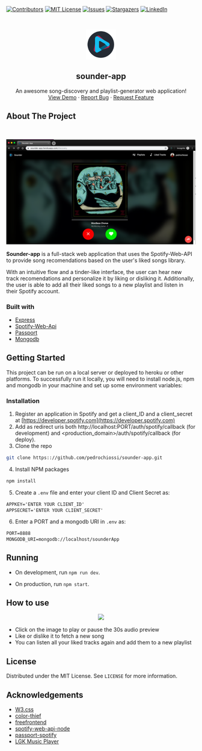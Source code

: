 [![Contributors][contributors-shield]][contributors-url]
[![MIT License][license-shield]][license-url]
[![Issues][issues-shield]][issues-url]
[![Stargazers][stars-shield]][stars-url]
[![LinkedIn][linkedin-shield]][linkedin-url]





<br />
<p align="center">
  <a href="https://sounder-app.herokuapp.com">
    <img src="/public/images/sounder_app_logo.png" alt="Logo" width="80" height="80">
  </a>
  <h2 align="center">sounder-app</h2>
  
  <p align="center">
   An awesome song-discovery and playlist-generator web application!
   <br />
    <a href="https://sounder-app.herokuapp.com">View Demo</a>
    ·
    <a href="https://github.com/pedrochiossi/sounder-app/issues">Report Bug</a>
    ·
    <a href="https://github.com/pedrochiossi/sounder-app/issues">Request Feature</a>
  </p>
</p>

## About The Project
<br />

[![Product Name Screen Shot][product-screenshot]](https://sounder-app.herokuapp.com)

**Sounder-app** is a full-stack web application that uses the Spotify-Web-API to provide song recomendations based on the user's liked songs library. 

With an intuitive flow and a tinder-like interface, the user can hear new track recomendations and personalize it by liking or disliking it. Additionally, the user is able to add all their liked songs to a new playlist and listen in their Spotify account.

### Built with

* [Express](https://expressjs.com)
* [Spotify-Web-Api](https://developer.spotify.com/documentation/web-api/)
* [Passport](http://www.passportjs.org)
* [Mongodb](https://www.mongodb.com)

<!-- GETTING STARTED -->
## Getting Started
This project can be run on a local server or deployed to heroku or other platforms. To successfully run it locally, you will need to install node.js, npm  and mongodb in your machine and set up some environment variables:

### Installation

1. Register an application in Spotify and get a client_ID and a client_secret at [https://developer.spotify.com](https://developer.spotify.com)
2. Add as redirect uris both http://localhost:PORT/auth/spotify/callback (for development) and <production_domain>/auth/spotify/callback (for deploy).
3. Clone the repo
```sh
git clone https:://github.com/pedrochiossi/sounder-app.git
```
4. Install NPM packages
```sh
npm install
```
5. Create a `.env` file and enter your client ID and Client Secret as:
```
APPKEY='ENTER YOUR CLIENT_ID'
APPSECRET='ENTER YOUR CLIENT_SECRET'
```
6. Enter a PORT and a mongodb URI in `.env` as:
```
PORT=8888
MONGODB_URI=mongodb://localhost/sounderApp
```
## Running

* On development, run `npm run dev`.

* On production, run `npm start`.

<!-- USAGE EXAMPLES -->
## How to use

<p align="center">
  <img src="/public/images/sounder_demo.gif">
</p>

* Click on the image to play or pause the 30s audio preview
* Like or dislike it to fetch a new song
* You can listen all your liked tracks again and add them to a new playlist

<!-- LICENSE -->
## License

Distributed under the MIT License. See `LICENSE` for more information.

<!-- ACKNOWLEDGEMENTS -->
## Acknowledgements
* [W3.css](https://www.w3schools.com/w3css/)
* [color-thief](https://github.com/lokesh/color-thief)
* [freefrontend](https://freefrontend.com/css-music-players/)
* [spotify-web-api-node](https://github.com/thelinmichael/spotify-web-api-node)
* [passport-spotify](https://github.com/JMPerez/passport-spotify)
* [LGK Music Player](https://codepen.io/lgkonline/pen/BQdeyZ)


[issues-shield]: https://img.shields.io/github/issues-closed/pedrochiossi/sounder-app
[issues-url]: https://github.com/pedrochiossi/sounder-app/issues
[stars-shield]: https://img.shields.io/github/stars/pedrochiossi/sounder-app?style=social
[stars-url]: https://github.com/pedrochiossi/sounder-app/stargazers
[contributors-shield]: https://img.shields.io/github/contributors/pedrochiossi/sounder-app
[contributors-url]: https://github.com/pedrochiossi/sounder-app/graphs/contributors
[license-shield]: https://img.shields.io/github/license/pedrochiossi/sounder-app
[license-url]: https://github.com/pedrochiossi/sounder-app/blob/master/LICENSE
[linkedin-shield]: https://img.shields.io/badge/-LinkedIn-black.svg?style=flat&logo=linkedin&colorB=555
[linkedin-url]: https://linkedin.com/in/pedrochiossi
[product-screenshot]: /public/images/screenshot_chrome_sounder.png

